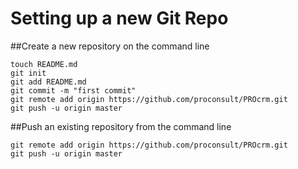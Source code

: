Setting up a new Git Repo
========================

##Create a new repository on the command line

    touch README.md
    git init
    git add README.md
    git commit -m "first commit"
    git remote add origin https://github.com/proconsult/PROcrm.git
    git push -u origin master
    
##Push an existing repository from the command line

    git remote add origin https://github.com/proconsult/PROcrm.git
    git push -u origin master